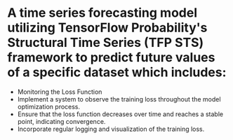 # A time series forecasting model utilizing TensorFlow Probability's Structural Time Series (TFP STS) framework to predict future values of a specific dataset which includes:

- Monitoring the Loss Function
- Implement a system to observe the training loss throughout the model optimization process.
- Ensure that the loss function decreases over time and reaches a stable point, indicating convergence.
- Incorporate regular logging and visualization of the training loss.
